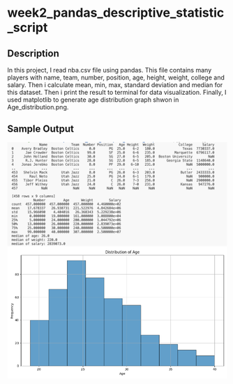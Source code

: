 # week2_pandas_descriptive_statistic_script

## Description
In this project, I read nba.csv file using pandas. This file contains many players with name, team, number, position, age, height, weight, college and salary. Then i calculate mean, min, max, standard deviation and median for this dataset. Then i print the result to terminal for data visualization. Finally, I used matplotlib to generate age distribution graph shwon in Age_distribution.png.

## Sample Output
![result](sample.png)
![Age_distribution](Age_distribution.png)
